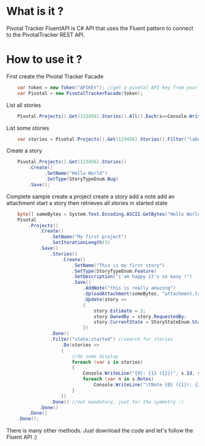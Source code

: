 # What is it ?

Pivotal Tracker FluentAPI is C# API that uses the Fluent pattern to connect to the PivotalTracker REST API.

# How to use it ?

First create the Pivotal Tracker Facade

```csharp
	var token = new Token("APIKEY"); //get a pivotal API key from your Profile
	var Pivotal = new PivotalTrackerFacade(token);
```

List all stories

```csharp
	Pivotal.Projects().Get(123456).Stories().All().Each(s=>Console.WriteLine("{0} : {1}", s.Name, s.Description));
```	
	
List some stories
	
```csharp	
	var stories = Pivotal.Projects().Get(123456).Stories().Filter("label:ui state:delivered");
```
	
Create a story
	
```csharp	
	Pivotal.Projects().Get(123456).Stories()
		.Create()
			  .SetName("Hello World")
			  .SetType(StoryTypeEnum.Bug)
		.Save();
```
		
Complete sample
create a project
create a story
add a note
add an attachment
start a story
then retrieves all stories in started state
	
```csharp	
	byte[] someBytes = System.Text.Encoding.ASCII.GetBytes("Hello World"); //Some bytes
	Pivotal
		.Projects()
			.Create()
				.SetName("My first project")
				.SetIterationLength(3)
			.Save()
				.Stories()
					.Create()
						.SetName("This is my first story")
						.SetType(StoryTypeEnum.Feature)
						.SetDescription("i'am happy it's so easy !")
						.Save() 
							.AddNote("this is really amazing")
							.UploadAttachment(someBytes, "attachment.txt", "text/plain")
							.Update(story =>
							{
								story.Estimate = 3;
								story.OwnedBy = story.RequestedBy;
								story.CurrentState = StoryStateEnum.Started;
							})
				.Done()
				.Filter("state:started") //search for stories
					.Do(stories =>
					{
						//do some display
						foreach (var s in stories)
						{
							Console.WriteLine("{0}: {1} ({2})", s.Id, s.Name, s.Type);
							foreach (var n in s.Notes)
								Console.WriteLine("\tNote {0} ({1}): {2}", n.Id, n.Description, n.NoteDate);
						}
					})
				.Done() //not mandatory, just for the symmetry :)
			.Done()
		.Done()
	.Done();
```

There is many other methods. Just download the code and let's follow the Fluent API :)